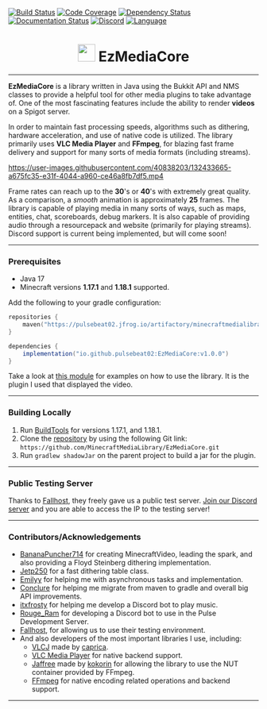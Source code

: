 [![Build Status](https://img.shields.io/circleci/build/github/MinecraftMediaLibrary/EzMediaCore?style=for-the-badge)](https://app.circleci.com/pipelines/github/MinecraftMediaLibrary/EzMediaCore) [![Code Coverage](https://img.shields.io/codefactor/grade/github/MinecraftMediaLibrary/EzMediaCore?style=for-the-badge)](https://www.codefactor.io/repository/github/minecraftmedialibrary/ezmediacore) [![Dependency Status](https://img.shields.io/librariesio/github/MinecraftMediaLibrary/EzMediaCore?style=for-the-badge)](https://libraries.io/github/MinecraftMediaLibrary/EzMediaCore) [![Documentation Status](https://img.shields.io/readthedocs/minecraftmedialibrary-wiki/latest?style=for-the-badge)](https://minecraftmedialibrary-wiki.readthedocs.io/en/latest/) [![Discord](https://img.shields.io/discord/817501569108017223?style=for-the-badge)](https://discord.gg/qVhhbCWQQV) [![Language](https://img.shields.io/badge/Made%20with-Java-1f425f.svg?style=for-the-badge)](https://www.java.com/en/)

<h1 style='text-align:center;'><img height="35" src="https://emoji.gg/assets/emoji/7333-parrotdance.gif" alt=""> EzMediaCore</h1>

---

**EzMediaCore** is a library written in Java using the Bukkit API and NMS classes to provide a
helpful tool for other media plugins to take advantage of. One of the most fascinating features
include the ability to render **videos** on a Spigot server.

In order to maintain fast processing speeds, algorithms such as dithering, hardware acceleration,
and use of native code is utilized. The library primarily uses **VLC Media Player** and **FFmpeg**,
for blazing fast frame delivery and support for many sorts of media formats (including streams).

https://user-images.githubusercontent.com/40838203/132433665-a675fc35-e31f-4044-a960-ce46a8fb7df5.mp4

Frame rates can reach up to the **30**'s or **40**'s with extremely great quality. As a comparison,
a
*smooth* animation is approximately **25** frames. The library is capable of playing media in many
sorts of ways, such as maps, entities, chat, scoreboards, debug markers. It is also capable of
providing audio through a resourcepack and website (primarily for playing streams). Discord support
is current being implemented, but will come soon!

---

### Prerequisites

- Java 17
- Minecraft versions **1.17.1** and **1.18.1** supported.

Add the following to your gradle configuration:

```kotlin  
repositories {  
    maven("https://pulsebeat02.jfrog.io/artifactory/minecraftmedialibrary/")
}  
```  

```groovy  
dependencies {  
    implementation("io.github.pulsebeat02:EzMediaCore:v1.0.0")
}  
```

Take a look
at [this module](https://github.com/MinecraftMediaLibrary/EzMediaCore/tree/master/deluxemediaplugin)
for examples on how to use the library. It is the plugin I used that displayed the video.

---

### Building Locally

1) Run [BuildTools](https://www.spigotmc.org/wiki/buildtools/) for versions 1.17.1, and 1.18.1.
2) Clone the [repository](https://github.com/MinecraftMediaLibrary/EzMediaCore) by using the
   following Git link: `https://github.com/MinecraftMediaLibrary/EzMediaCore.git`
3) Run `gradlew shadowJar` on the parent project to build a jar for the plugin.

---

### Public Testing Server

Thanks to [Fallhost](https://fallhost.com/), they freely gave us a public test server.
[Join our Discord server](https://discord.gg/qVhhbCWQQV) and you are able to access the IP to the
testing server!

---

### Contributors/Acknowledgements

- [BananaPuncher714](https://github.com/BananaPuncher714) for creating MinecraftVideo, leading the
  spark, and also providing a Floyd Steinberg dithering implementation.
- [Jetp250](https://github.com/jetp250) for a fast dithering table class.
- [Emilyy](https://github.com/emilyy-dev) for helping me with asynchronous tasks and implementation.
- [Conclure](https://github.com/Conclure) for helping me migrate from maven to gradle and overall
  big API improvements.
- [itxfrosty](https://github.com/itxfrosty) for helping me develop a Discord bot to play music.
- [Rouge_Ram](https://rogueram.xyz/index.html) for developing a Discord bot to use in the Pulse
  Development Server.
- [Fallhost](https://fallhost.com/), for allowing us to use their testing environment.
- And also developers of the most important libraries I use, including:
    - [VLCJ](https://github.com/caprica/vlcj) made by [caprica](https://github.com/caprica).
    - [VLC Media Player](https://www.videolan.org/vlc/) for native backend support.
    - [Jaffree](https://github.com/kokorin/Jaffree) made by [kokorin](https://github.com/kokorin)
      for allowing the library to use the NUT container provided by FFmpeg.
    - [FFmpeg](https://www.ffmpeg.org/) for native encoding related operations and backend support.

---
